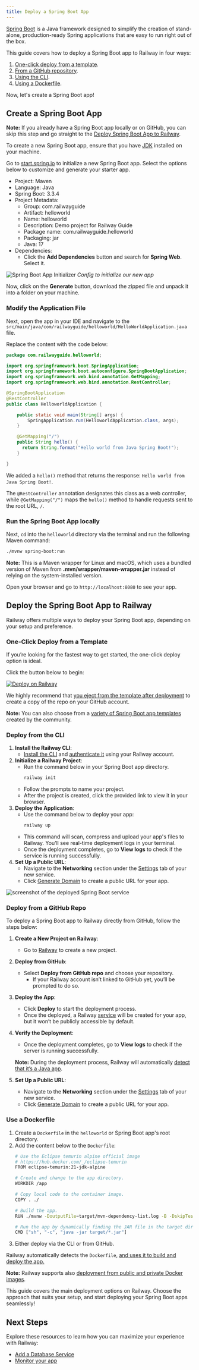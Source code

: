 ```yaml
---
title: Deploy a Spring Boot App
---
```


[Spring Boot](https://spring.io/projects/spring-boot) is a Java framework designed to simplify the creation of stand-alone, production-ready Spring applications that are easy to run right out of the box.

This guide covers how to deploy a Spring Boot app to Railway in four ways:

1. [One-click deploy from a template](#one-click-deploy-from-a-template).
2. [From a GitHub repository](#deploy-from-a-github-repo).
3. [Using the CLI](#deploy-from-the-cli).
4. [Using a Dockerfile](#use-a-dockerfile).

Now, let's create a Spring Boot app!

## Create a Spring Boot App

**Note:** If you already have a Spring Boot app locally or on GitHub, you can skip this step and go straight to the [Deploy Spring Boot App to Railway](#deploy-the-spring-boot-app-to-railway).

To create a new Spring Boot app, ensure that you have [JDK](https://www.oracle.com/java/technologies/downloads/) installed on your machine.

Go to [start.spring.io](https://start.spring.io) to initialize a new Spring Boot app. Select the options below to customize and generate your starter app.

- Project: Maven
- Language: Java
- Spring Boot: 3.3.4
- Project Metadata:
    - Group: com.railwayguide
    - Artifact: helloworld
    - Name: helloworld
    - Description: Demo project for Railway Guide
    - Package name: com.railwayguide.helloworld
    - Packaging: jar
    - Java: 17
- Dependencies: 
    - Click the **Add Dependencies** button and search for **Spring Web**. Select it.

![Spring Boot App Initializer](https://res.cloudinary.com/railway/image/upload/v1729619101/springboot_app_on_railway.png)
_Config to initialize our new app_

Now, click on the **Generate** button, download the zipped file and unpack it into a folder on your machine. 

### Modify the Application File

Next, open the app in your IDE and navigate to the `src/main/java/com/railwayguide/helloworld/HelloWorldApplication.java` file.

Replace the content with the code below:

```java
package com.railwayguide.helloworld;

import org.springframework.boot.SpringApplication;
import org.springframework.boot.autoconfigure.SpringBootApplication;
import org.springframework.web.bind.annotation.GetMapping;
import org.springframework.web.bind.annotation.RestController;

@SpringBootApplication
@RestController
public class HelloworldApplication {

	public static void main(String[] args) {
		SpringApplication.run(HelloworldApplication.class, args);
	}

	@GetMapping("/")
    public String hello() {
      return String.format("Hello world from Java Spring Boot!");
    }

}
```

We added a `hello()` method that returns the response: `Hello world from Java Spring Boot!`.

The `@RestController` annotation designates this class as a web controller, while `@GetMapping("/")` maps the `hello()` method to handle requests sent to the root URL, `/`.

### Run the Spring Boot App locally

Next, `cd` into the `helloworld` directory via the terminal and run the following Maven command:

```bash
./mvnw spring-boot:run
```

**Note:** This is a Maven wrapper for Linux and macOS, which uses a bundled version of Maven from **.mvn/wrapper/maven-wrapper.jar** instead of relying on the system-installed version.

Open your browser and go to `http://localhost:8080` to see your app.

## Deploy the Spring Boot App to Railway

Railway offers multiple ways to deploy your Spring Boot app, depending on your setup and preference. 

### One-Click Deploy from a Template

If you’re looking for the fastest way to get started, the one-click deploy option is ideal. 

Click the button below to begin:

[![Deploy on Railway](https://railway.com/button.svg)](https://railway.com/new/template/-NFGrr)

We highly recommend that [you eject from the template after deployment](/guides/deploy#eject-from-template-repository) to create a copy of the repo on your GitHub account.

**Note:** You can also choose from a <a href="https://railway.com/templates?q=spring boot" target="_blank">variety of Spring Boot app templates</a> created by the community.

### Deploy from the CLI

1. **Install the Railway CLI**:
    - <a href="/guides/cli#installing-the-cli" target="_blank">Install the CLI</a> and <a href="/guides/cli#authenticating-with-the-cli" target="_blank">authenticate it</a> using your Railway account.
2. **Initialize a Railway Project**:
    - Run the command below in your Spring Boot app directory. 
        ```bash
        railway init
        ```
    - Follow the prompts to name your project.
    - After the project is created, click the provided link to view it in your browser.
3. **Deploy the Application**:
    - Use the command below to deploy your app:
        ```bash
        railway up
        ```
    - This command will scan, compress and upload your app's files to Railway. You’ll see real-time deployment logs in your terminal.
    - Once the deployment completes, go to **View logs** to check if the service is running successfully.
5. **Set Up a Public URL**:
    - Navigate to the **Networking** section under the [Settings](/overview/the-basics#service-settings) tab of your new service.
    - Click [Generate Domain](/guides/public-networking#railway-provided-domain) to create a public URL for your app.

<Image src="https://res.cloudinary.com/railway/image/upload/f_auto,q_auto/v1729621960/springboot_service_on_railway.png"
alt="screenshot of the deployed Spring Boot service"
layout="responsive"
width={2172} height={1590} quality={100} />

### Deploy from a GitHub Repo

To deploy a Spring Boot app to Railway directly from GitHub, follow the steps below:

1. **Create a New Project on Railway**:
    - Go to <a href="https://railway.com/new" target="_blank">Railway</a> to create a new project.
2. **Deploy from GitHub**: 
    - Select **Deploy from GitHub repo** and choose your repository.
        - If your Railway account isn’t linked to GitHub yet, you’ll be prompted to do so.
3. **Deploy the App**: 
    - Click **Deploy** to start the deployment process.
    - Once the deployed, a Railway [service](/guides/services) will be created for your app, but it won’t be publicly accessible by default.
4. **Verify the Deployment**:
    - Once the deployment completes, go to **View logs** to check if the server is running successfully.

    **Note:** During the deployment process, Railway will automatically [detect that it’s a Java app](https://nixpacks.com/docs/providers/java).
5. **Set Up a Public URL**:
    - Navigate to the **Networking** section under the [Settings](/overview/the-basics#service-settings) tab of your new service.
    - Click [Generate Domain](/guides/public-networking#railway-provided-domain) to create a public URL for your app.

### Use a Dockerfile

1. Create a `Dockerfile` in the `helloworld` or Spring Boot app's root directory.
2. Add the content below to the `Dockerfile`:
    ```bash
    # Use the Eclipse temurin alpine official image
    # https://hub.docker.com/_/eclipse-temurin
    FROM eclipse-temurin:21-jdk-alpine

    # Create and change to the app directory.
    WORKDIR /app

    # Copy local code to the container image.
    COPY . ./

    # Build the app.
    RUN ./mvnw -DoutputFile=target/mvn-dependency-list.log -B -DskipTests clean dependency:list install

    # Run the app by dynamically finding the JAR file in the target directory
    CMD ["sh", "-c", "java -jar target/*.jar"]
    ```
4. Either deploy via the CLI or from GitHub.

Railway automatically detects the `Dockerfile`, [and uses it to build and deploy the app.](/guides/dockerfiles)

**Note:** Railway supports also <a href="/guides/services#deploying-a-public-docker-image" target="_blank">deployment from public and private Docker images</a>.

This guide covers the main deployment options on Railway. Choose the approach that suits your setup, and start deploying your Spring Boot apps seamlessly!

## Next Steps

Explore these resources to learn how you can maximize your experience with Railway:

- [Add a Database Service](/guides/build-a-database-service)
- [Monitor your app](/guides/monitoring)